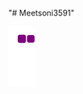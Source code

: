 "# Meetsoni3591" 


![snake gif](https://github.com/Meetsoni3591/Meetsoni3591/blob/output/github-contribution-grid-snake.gif)
